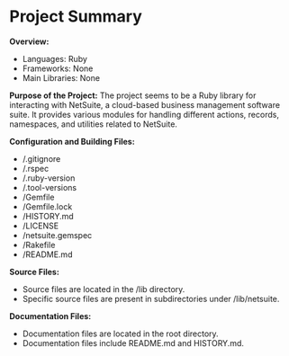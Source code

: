 # Project Summary

**Overview:**
- Languages: Ruby
- Frameworks: None
- Main Libraries: None

**Purpose of the Project:**
The project seems to be a Ruby library for interacting with NetSuite, a cloud-based business management software suite. It provides various modules for handling different actions, records, namespaces, and utilities related to NetSuite.

**Configuration and Building Files:**
- /.gitignore
- /.rspec
- /.ruby-version
- /.tool-versions
- /Gemfile
- /Gemfile.lock
- /HISTORY.md
- /LICENSE
- /netsuite.gemspec
- /Rakefile
- /README.md

**Source Files:**
- Source files are located in the /lib directory.
- Specific source files are present in subdirectories under /lib/netsuite.

**Documentation Files:**
- Documentation files are located in the root directory.
- Documentation files include README.md and HISTORY.md.